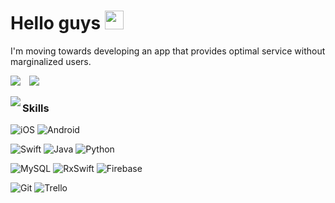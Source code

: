 <h1>Hello guys <img src="https://emojis.slackmojis.com/emojis/images/1577305505/7373/hand_wave.gif?1577305505" width="30"/></h1>
I'm moving towards developing an app that provides optimal service without marginalized users.

<div>
<p>
  <p align="left">
    <img src="https://hits.seeyoufarm.com/api/count/incr/badge.svg?url=https%3A%2F%2Fgithub.com%2Fthoonk&count_bg=%233DC8B7&title_bg=%23555555&icon=&icon_color=%23E7E7E7&title=hits&edge_flat=false"/>
    <img src="http://mazassumnida.wtf/api/mini/generate_badge?boj=dkrmrm878" style="height : auto; margin-left : 10px; margin-right : 10px;"/>
  </p>
  <img align="left" src="https://github-readme-stats.vercel.app/api?username=thoonk&show_icons=true&theme=default" />
  <p align="right">
    <h3>Skills</h3>
    <p>
      <p>
        <img alt="iOS" src="https://img.shields.io/badge/-iOS-000000?style=flat-square&logo=apple&logoColor=white" />
        <img alt="Android" src="https://img.shields.io/badge/-Android-3DDC84?style=flat-square&logo=Android&logoColor=black" />
      </p>
      <p>
        <img alt="Swift" src="https://img.shields.io/badge/-Swift-FA7343?style=flat-square&logo=swift&logoColor=white" />
        <img alt="Java" src="https://img.shields.io/badge/-Java-007396?style=flat-square&logo=java&logoColor=white" />
        <img alt="Python" src="https://img.shields.io/badge/-Python-3776AB?style=flat-square&logo=python&logoColor=white" />
      </p>
      <p>
        <img alt="MySQL" src="https://img.shields.io/badge/-MySQL-4479A1?style=flat-square&logo=firebase&logoColor=white" />
        <img alt="RxSwift" src="https://img.shields.io/badge/-RxSwift-B7178C?style=flat-square&logo=ReactiveX&logoColor=white" />
        <img alt="Firebase" src="https://img.shields.io/badge/-Firebase-FFCA28?style=flat-square&logo=firebase&logoColor=black" />
      </p>
      <p>
        <img alt="Git" src="https://img.shields.io/badge/-Git-F05032?style=flat-square&logo=Git&logoColor=white" />
        <img alt="Trello" src="https://img.shields.io/badge/-Trello-0052CC?style=flat-square&logo=Trello&logoColor=white" />
      </p>
    </p>
  </p>
</p>
</div>

<p>

</p>
